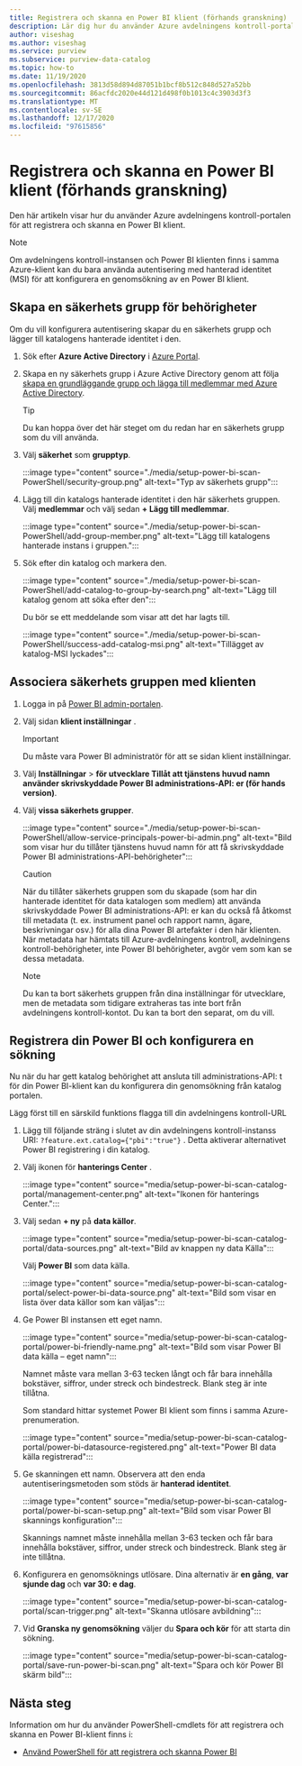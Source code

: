 ```yaml
---
title: Registrera och skanna en Power BI klient (förhands granskning)
description: Lär dig hur du använder Azure avdelningens kontroll-portalen för att registrera och skanna en Power BI klient.
author: viseshag
ms.author: viseshag
ms.service: purview
ms.subservice: purview-data-catalog
ms.topic: how-to
ms.date: 11/19/2020
ms.openlocfilehash: 3813d58d894d87051b1bcf8b512c848d527a52bb
ms.sourcegitcommit: 86acfdc2020e44d121d498f0b1013c4c3903d3f3
ms.translationtype: MT
ms.contentlocale: sv-SE
ms.lasthandoff: 12/17/2020
ms.locfileid: "97615856"
---
```

# <a name="register-and-scan-a-power-bi-tenant-preview"></a>Registrera och skanna en Power BI klient (förhands granskning)

Den här artikeln visar hur du använder Azure avdelningens kontroll-portalen för att registrera och skanna en Power BI klient.

> [!Note]
> Om avdelningens kontroll-instansen och Power BI klienten finns i samma Azure-klient kan du bara använda autentisering med hanterad identitet (MSI) för att konfigurera en genomsökning av en Power BI klient. 

## <a name="create-a-security-group-for-permissions"></a>Skapa en säkerhets grupp för behörigheter

Om du vill konfigurera autentisering skapar du en säkerhets grupp och lägger till katalogens hanterade identitet i den.

1. Sök efter **Azure Active Directory** i [Azure Portal](https://portal.azure.com).
1. Skapa en ny säkerhets grupp i Azure Active Directory genom att följa [skapa en grundläggande grupp och lägga till medlemmar med Azure Active Directory](https://docs.microsoft.com/azure/active-directory/fundamentals/active-directory-groups-create-azure-portal).

    > [!Tip]
    > Du kan hoppa över det här steget om du redan har en säkerhets grupp som du vill använda.

1. Välj **säkerhet** som **grupptyp**.

    :::image type="content" source="./media/setup-power-bi-scan-PowerShell/security-group.png" alt-text="Typ av säkerhets grupp":::

1. Lägg till din katalogs hanterade identitet i den här säkerhets gruppen. Välj **medlemmar** och välj sedan **+ Lägg till medlemmar**.

    :::image type="content" source="./media/setup-power-bi-scan-PowerShell/add-group-member.png" alt-text="Lägg till katalogens hanterade instans i gruppen.":::

1. Sök efter din katalog och markera den.

    :::image type="content" source="./media/setup-power-bi-scan-PowerShell/add-catalog-to-group-by-search.png" alt-text="Lägg till katalog genom att söka efter den":::

    Du bör se ett meddelande som visar att det har lagts till.

    :::image type="content" source="./media/setup-power-bi-scan-PowerShell/success-add-catalog-msi.png" alt-text="Tillägget av katalog-MSI lyckades":::

## <a name="associate-the-security-group-with-the-tenant"></a>Associera säkerhets gruppen med klienten

1. Logga in på [Power BI admin-portalen](https://app.powerbi.com/admin-portal/tenantSettings).
1. Välj sidan **klient inställningar** .

    > [!Important]
    > Du måste vara Power BI administratör för att se sidan klient inställningar.

1. Välj **Inställningar**  >  **för utvecklare Tillåt att tjänstens huvud namn använder skrivskyddade Power BI administrations-API: er (för hands version)**.
1. Välj **vissa säkerhets grupper**.

    :::image type="content" source="./media/setup-power-bi-scan-PowerShell/allow-service-principals-power-bi-admin.png" alt-text="Bild som visar hur du tillåter tjänstens huvud namn för att få skrivskyddade Power BI administrations-API-behörigheter":::

    > [!Caution]
    > När du tillåter säkerhets gruppen som du skapade (som har din hanterade identitet för data katalogen som medlem) att använda skrivskyddade Power BI administrations-API: er kan du också få åtkomst till metadata (t. ex. instrument panel och rapport namn, ägare, beskrivningar osv.) för alla dina Power BI artefakter i den här klienten. När metadata har hämtats till Azure-avdelningens kontroll, avdelningens kontroll-behörigheter, inte Power BI behörigheter, avgör vem som kan se dessa metadata.

    > [!Note]
    > Du kan ta bort säkerhets gruppen från dina inställningar för utvecklare, men de metadata som tidigare extraheras tas inte bort från avdelningens kontroll-kontot. Du kan ta bort den separat, om du vill.

## <a name="register-your-power-bi-and-set-up-a-scan"></a>Registrera din Power BI och konfigurera en sökning

Nu när du har gett katalog behörighet att ansluta till administrations-API: t för din Power BI-klient kan du konfigurera din genomsökning från katalog portalen.

Lägg först till en särskild funktions flagga till din avdelningens kontroll-URL 

1. Lägg till följande sträng i slutet av din avdelningens kontroll-instanss URI: `?feature.ext.catalog={"pbi":"true"}` . Detta aktiverar alternativet Power BI registrering i din katalog.

1. Välj ikonen för **hanterings Center** .

    :::image type="content" source="media/setup-power-bi-scan-catalog-portal/management-center.png" alt-text="Ikonen för hanterings Center.":::

1. Välj sedan **+ ny** på **data källor**.

    :::image type="content" source="media/setup-power-bi-scan-catalog-portal/data-sources.png" alt-text="Bild av knappen ny data Källa":::

    Välj **Power BI** som data källa.

    :::image type="content" source="media/setup-power-bi-scan-catalog-portal/select-power-bi-data-source.png" alt-text="Bild som visar en lista över data källor som kan väljas":::

1. Ge Power BI instansen ett eget namn.

    :::image type="content" source="media/setup-power-bi-scan-catalog-portal/power-bi-friendly-name.png" alt-text="Bild som visar Power BI data källa – eget namn":::

    Namnet måste vara mellan 3-63 tecken långt och får bara innehålla bokstäver, siffror, under streck och bindestreck.  Blank steg är inte tillåtna.

    Som standard hittar systemet Power BI klient som finns i samma Azure-prenumeration.

    :::image type="content" source="media/setup-power-bi-scan-catalog-portal/power-bi-datasource-registered.png" alt-text="Power BI data källa registrerad":::

1. Ge skanningen ett namn. Observera att den enda autentiseringsmetoden som stöds är **hanterad identitet**.

    :::image type="content" source="media/setup-power-bi-scan-catalog-portal/power-bi-scan-setup.png" alt-text="Bild som visar Power BI skannings konfiguration":::

    Skannings namnet måste innehålla mellan 3-63 tecken och får bara innehålla bokstäver, siffror, under streck och bindestreck.  Blank steg är inte tillåtna.

1. Konfigurera en genomsöknings utlösare. Dina alternativ är **en gång**, **var sjunde dag** och **var 30: e dag**.

    :::image type="content" source="media/setup-power-bi-scan-catalog-portal/scan-trigger.png" alt-text="Skanna utlösare avbildning":::

1. Vid **Granska ny genomsökning** väljer du **Spara och kör** för att starta din sökning.

    :::image type="content" source="media/setup-power-bi-scan-catalog-portal/save-run-power-bi-scan.png" alt-text="Spara och kör Power BI skärm bild":::

## <a name="next-steps"></a>Nästa steg

Information om hur du använder PowerShell-cmdlets för att registrera och skanna en Power BI-klient finns i:
  
- [Använd PowerShell för att registrera och skanna Power BI](powershell-register-scan-power-bi.md)
